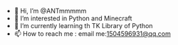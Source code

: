 - 👋 Hi, I’m @ANTmmmmm
- 👀 I’m interested in Python and Minecraft
- 🌱 I’m currently learning th TK Library of Python
- 📫 How to reach me : email me:1504596931@qq.com

<!---
ANTmmmmm/ANTmmmmm is a ✨ special ✨ repository because its `README.md` (this file) appears on your GitHub profile.
You can click the Preview link to take a look at your changes.
--->
